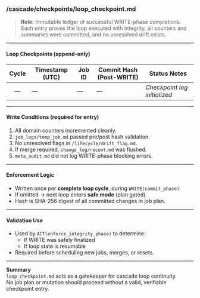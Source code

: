 <!-- @meta {
  "fileType": "checkpoint",
  "subtype": "loopBoundary",
  "purpose": "Marks validated WRITE-phase loop completions for traceability and state-lock verification.",
  "editPolicy": "appendOnly",
  "routeScope": "global"
} -->

### /cascade/checkpoints/loop_checkpoint.md

> **Role:** Immutable ledger of successful WRITE-phase completions.  
> Each entry proves the loop executed with integrity, all counters and summaries were committed, and no unresolved drift exists.

---

#### Loop Checkpoints (append-only)

| Cycle | Timestamp (UTC)       | Job ID   | Commit Hash (Post-WRITE)     | Status Notes                  |
|:-----:|------------------------|----------|-------------------------------|-------------------------------|
| —     | —                      | —        | —                             | _Checkpoint log initialized_  |

---

#### Write Conditions (required for entry)

1. All domain counters incremented cleanly.  
2. `job_logs/temp_job.md` passed pre/post hash validation.  
3. No unresolved flags in `/lifecycle/drift_flag.md`.  
4. If merge required, `change_log/recent.md` was flushed.  
5. `meta_audit.md` did not log WRITE-phase blocking errors.

---

#### Enforcement Logic

- Written once per **complete loop cycle**, during `WRITE(commit_phase)`.
- If omitted → next loop enters **safe mode** (plan gated).
- Hash is SHA-256 digest of all committed changes in job plan.

---

#### Validation Use

- Used by `ACT(enforce_integrity_phase)` to determine:
  - If WRITE was safely finalized
  - If loop state is resumable
- Required before scheduling new jobs, merges, or resets.

---

**Summary**  
`loop_checkpoint.md` acts as a gatekeeper for cascade loop continuity.  
No job plan or mutation should proceed without a valid, verifiable checkpoint entry.
